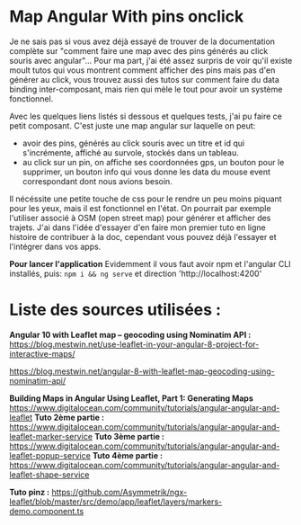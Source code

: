 # Map Angular With pins onclick

Je ne sais pas si vous avez déjà essayé de trouver de la documentation complète sur "comment faire une map avec des pins générés au click souris avec angular"... Pour ma part, j'ai été assez surpris de voir qu'il existe moult tutos qui vous montrent comment afficher des pins mais pas d'en générer au click, vous trouvez aussi des tutos sur comment faire du data binding inter-composant, mais rien qui mèle le tout pour avoir un système fonctionnel.

Avec les quelques liens listés si dessous et quelques tests, j'ai pu faire ce petit composant. C'est juste une map angular sur laquelle on peut:
- avoir des pins, générés au click souris avec un titre et id qui s'incrémente, affiché au survole, stockés dans un tableau.
- au click sur un pin, on affiche ses coordonnées gps, un bouton pour le supprimer, un bouton info qui vous donne les data du mouse event correspondant dont nous avions besoin.

Il nécéssite une petite touche de css pour le rendre un peu moins piquant pour les yeux, mais il est fonctionnel en l'état. On pourrait par exemple l'utiliser associé à OSM (open street map) pour générer et afficher des trajets. J'ai dans l'idée d'essayer d'en faire mon premier tuto en ligne histoire de contribuer à la doc, cependant vous pouvez déjà l'essayer et l'intégrer dans vos apps.

**Pour lancer l'application**
Evidemment il vous faut avoir npm et l'angular CLI installés, puis:
`npm i && ng serve` et direction 'http://localhost:4200'

# Liste des sources utilisées :
**Angular 10 with Leaflet map – geocoding using Nominatim API :**
https://blog.mestwin.net/use-leaflet-in-your-angular-8-project-for-interactive-maps/

https://blog.mestwin.net/angular-8-with-leaflet-map-geocoding-using-nominatim-api/

**Building Maps in Angular Using Leaflet, Part 1: Generating Maps**
https://www.digitalocean.com/community/tutorials/angular-angular-and-leaflet
**Tuto 2ème partie :**
https://www.digitalocean.com/community/tutorials/angular-angular-and-leaflet-marker-service
**Tuto 3ème partie :**
https://www.digitalocean.com/community/tutorials/angular-angular-and-leaflet-popup-service
**Tuto 4ème partie :**
https://www.digitalocean.com/community/tutorials/angular-angular-and-leaflet-shape-service

**Tuto pinz :**
https://github.com/Asymmetrik/ngx-leaflet/blob/master/src/demo/app/leaflet/layers/markers-demo.component.ts

